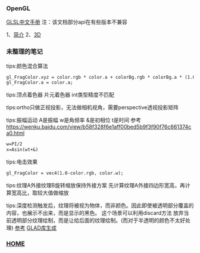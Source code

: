 ### OpenGL

[GLSL中文手册](https://blog.csdn.net/xhm01291212/article/details/79270836)
注：该文档部分api在有些版本不兼容

1、[简介](https://daixuenan.github.io/opengl/introduce)
2、[3D](https://daixuenan.github.io/opengl/3d)

### 未整理的笔记

tips:颜色混合算法
```markdown
gl_FragColor.xyz = color.rgb * color.a + colorBg.rgb * colorBg.a * (1.0 - color.a);
gl_FragColor.a = color.a;
```

tips:顶点着色器 片元着色器 int类型精度不匹配

tips:ortho只做正视投影，无法做相机视角，需要perspective透视投影矩阵

tips:振幅运动
A是振幅 w是角频率 &是初相位 t是时间
参考 https://wenku.baidu.com/view/b58f328f6e1aff00bed5b9f3f90f76c661374ca0.html
```markdown
w=PI/2
x=Asin(wt+&)
```

tips:电击效果
```markdown
gl_FragColor = vec4(1.0-color.rgb, color.w);
```

tips:纹理A外接纹理B旋转缩放保持外接方案
先计算纹理A外接四边形宽高，再计算宽高比，取较大值做缩放

tips:深度检测触发后，纹理将被视为物体，而非颜色。因此即使被透明部分覆盖的内容，也展示不出来，而是显示的黑色。
这个场景可以利用discard方法 放弃当前透明部分纹理绘制，而是让给后面的纹理绘制。(而对于半透明的颜色不太好处理)
[参考](https://learnopengl.com/Advanced-OpenGL/Blending)
[GLAD库生成](https://glad.dav1d.de/)

### [HOME](https://daixuenan.github.io/)